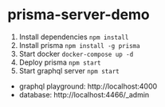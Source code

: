 # prisma-server-demo

1. Install dependencies
  `npm install`
2. Install prisma
`npm install -g prisma`
3. Start docker
  `docker-compose up -d`
4. Deploy prisma
`npm start`
5. Start graphql server
  `npm start`

- graphql playground: http://localhost:4000
- database: http://localhost:4466/_admin
